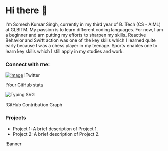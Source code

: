 # Hi there 👋

I'm Somesh Kumar Singh, currently in my third year of B. Tech (CS - AIML)  at GLBITM. My passion is to learn different coding languages. For now, I am a beginner and am putting my efforts to sharpen my skills.
Reactive Behavior and Swift action was one of the key skills which I learned quite early because I was a chess player in my teenage. Sports enables one to learn key skills which I still apply in my studies and work.

### Connect with me:
[![image](https://github.com/user-attachments/assets/8b72b6ee-6957-4180-9661-4888a9089fbe)](https://www.linkedin.com/in/alwaysomesh/)
!Twitter

!Your GitHub stats

![Typing SVG](https://readme-typing-svg.herokuapp.com?font=Jetbrains+mono&size=40&duration=3000&color=33FF33&center=true&vCenter=true&width=435&lines=Hey..+I)

!GitHub Contribution Graph

### Projects
- Project 1: A brief description of Project 1.
- Project 2: A brief description of Project 2.

!Banner
